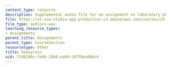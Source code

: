 ```yaml
---
content_type: resource
description: Supplemental audio file for an assignment on laboratory phonology.
file: https://ol-ocw-studio-app-production.s3.amazonaws.com/courses/24-910-topics-in-linguistic-theory-laboratory-phonology-spring-2007/f2d6290cfe0629b0ea0dc87f8ea8b0c4_heavyrain.wav
file_type: audio/x-wav
learning_resource_types:
- Assignments
parent_title: Assignments
parent_type: CourseSection
resourcetype: Other
title: heavyrain
uid: f2d6290c-fe06-29b0-ea0d-c87f8ea8b0c4
---
```

